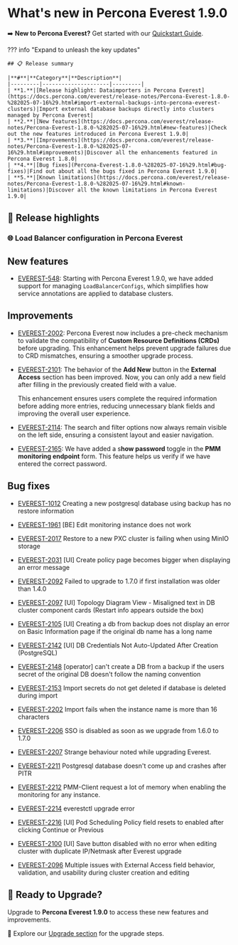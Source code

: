 # What's new in Percona Everest 1.9.0

➡️ **New to Percona Everest?** Get started with our [Quickstart Guide](https://docs.percona.com/everest/quick-install.html).


??? info "Expand to unleash the key updates"

    ## 📋 Release summary

    |**#**|**Category**|**Description**|
    |---------|---------------------|---------|
    | **1.**|[Release highlight: Dataimporters in Percona Everest](https://docs.percona.com/everest/release-notes/Percona-Everest-1.8.0-%282025-07-16%29.html#import-external-backups-into-percona-everest-clusters)|Import external database backups directly into clusters managed by Percona Everest|
    | **2.**|[New features](https://docs.percona.com/everest/release-notes/Percona-Everest-1.8.0-%282025-07-16%29.html#new-features)|Check out the new features introduced in Percona Everest 1.9.0|
    | **3.**|[Improvements](https://docs.percona.com/everest/release-notes/Percona-Everest-1.8.0-%282025-07-16%29.html#improvements)|Discover all the enhancements featured in Percona Everest 1.8.0|
    | **4.**|[Bug fixes](Percona-Everest-1.8.0-%282025-07-16%29.html#bug-fixes)|Find out about all the bugs fixed in Percona Everest 1.9.0|
    | **5.**|[Known limitations](https://docs.percona.com/everest/release-notes/Percona-Everest-1.8.0-%282025-07-16%29.html#known-limitations)|Discover all the known limitations in Percona Everest 1.9.0|


## 🌟 Release highlights

### 🌐 Load Balancer configuration in Percona Everest


## New features


- [EVEREST-548](https://perconadev.atlassian.net/browse/EVEREST-548): Starting with Percona Everest 1.9.0, we have added support for managing `LoadBalancerConfigs`, which simplifies how service annotations are applied to database clusters.

## Improvements

- [EVEREST-2002](https://perconadev.atlassian.net/browse/EVEREST-2002): Percona Everest now includes a pre-check mechanism to validate the compatibility of **Custom Resource Definitions (CRDs)** before upgrading. This enhancement helps prevent upgrade failures due to CRD mismatches, ensuring a smoother upgrade process.

- [EVEREST-2101](https://perconadev.atlassian.net/browse/EVEREST-2101): The behavior of the **Add New** button in the **External Access** section has been improved. Now, you can only add a new field after filling in the previously created field with a value.

    This enhancement ensures users complete the required information before adding more entries, reducing unnecessary blank fields and improving the overall user experience.

- [EVEREST-2114](https://perconadev.atlassian.net/browse/EVEREST-2114): The search and filter options now always remain visible on the left side, ensuring a consistent layout and easier navigation.

- [EVEREST-2165](https://perconadev.atlassian.net/browse/EVEREST-2165): We have added a s**how password** toggle in the **PMM monitoring endpoint** form. This feature helps us verify if we have entered the correct password.



## Bug fixes

- [EVEREST-1012](https://perconadev.atlassian.net/browse/EVEREST-1012) Creating a new postgresql database using backup has no restore information

- [EVEREST-1961](https://perconadev.atlassian.net/browse/EVEREST-1961) \[BE\] Edit monitoring instance does not work

- [EVEREST-2017](https://perconadev.atlassian.net/browse/EVEREST-2017) Restore to a new PXC cluster is failing when using MinIO storage

- [EVEREST-2031](https://perconadev.atlassian.net/browse/EVEREST-2031) \[UI\] Create policy page becomes bigger when displaying an error message

- [EVEREST-2092](https://perconadev.atlassian.net/browse/EVEREST-2092) Failed to upgrade to 1.7.0 if first installation was older than 1.4.0

- [EVEREST-2097](https://perconadev.atlassian.net/browse/EVEREST-2097) \[UI\] Topology Diagram View - Misaligned text in DB cluster component cards \(Restart info appears outside the box\)

- [EVEREST-2105](https://perconadev.atlassian.net/browse/EVEREST-2105) \[UI\] Creating a db from backup does not display an error on Basic Information page if the original db name has a long name

- [EVEREST-2142](https://perconadev.atlassian.net/browse/EVEREST-2142) \[UI\] DB Credentials Not Auto-Updated After Creation \(PostgreSQL\)

- [EVEREST-2148](https://perconadev.atlassian.net/browse/EVEREST-2148) \[operator\] can't create a DB from a backup if the users secret of the original DB doesn't follow the naming convention

- [EVEREST-2153](https://perconadev.atlassian.net/browse/EVEREST-2153) Import secrets do not get deleted if database is deleted during import

- [EVEREST-2202](https://perconadev.atlassian.net/browse/EVEREST-2202) Import fails when the instance name is more than 16 characters

- [EVEREST-2206](https://perconadev.atlassian.net/browse/EVEREST-2206) SSO is disabled as soon as we upgrade from 1.6.0 to 1.7.0

- [EVEREST-2207](https://perconadev.atlassian.net/browse/EVEREST-2207) Strange behaviour noted while upgrading Everest.

- [EVEREST-2211](https://perconadev.atlassian.net/browse/EVEREST-2211) Postgresql database doesn't come up and crashes after PITR

- [EVEREST-2212](https://perconadev.atlassian.net/browse/EVEREST-2212) PMM-Client request a lot of memory when enabling the monitoring for any instance.

- [EVEREST-2214](https://perconadev.atlassian.net/browse/EVEREST-2214) everestctl upgrade error

- [EVEREST-2216](https://perconadev.atlassian.net/browse/EVEREST-2216) [UI] Pod Scheduling Policy field resets to enabled after clicking Continue or Previous

- [EVEREST-2100](https://perconadev.atlassian.net/browse/EVEREST-2100) [UI] Save button disabled with no error when editing cluster with duplicate IP/Netmask after Everest upgrade

- [EVEREST-2096](https://perconadev.atlassian.net/browse/EVEREST-2096) Multiple issues with External Access field behavior, validation, and usability during cluster creation and editing



## 🚀 Ready to Upgrade?

Upgrade to **Percona Everest 1.9.0** to access these new features and improvements.

📖 Explore our [Upgrade section](https://docs.percona.com/everest/upgrade/upgrade_with_helm.html) for the upgrade steps.